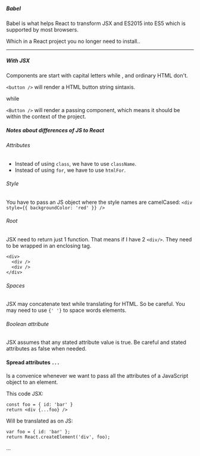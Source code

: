 ##### Babel

Babel is what helps React to transform JSX and ES2015 into ES5 which is supported by most browsers.

Which in a React project you no longer need to install..

---

##### With JSX

Components are start with capital letters while , and ordinary HTML don't.

`<button />` will render a HTML button string sintaxis.

while

`<Button />` will render a passing component, which means it should be within the context of the project.

##### Notes about differences of JS to React

###### Attributes

- Instead of using `class`, we have to use `className`.
- Instead of using `for`, we have to use `htmlFor`.

###### Style

You have to pass an JS object where the style names are camelCased:
`<div style={{ backgroundColor: 'red' }} /> `

###### Root

JSX need to return just 1 function. That means if I have 2 `<div/>`. They need to be wrapped in an enclosing tag.

```JSX
<div>
  <div />
  <div />
</div>
```

###### Spaces

JSX may concatenate text while translating for HTML. So be careful. You may need to use `{' '}` to space words elements.

###### Boolean attribute

JSX assumes that any stated attribute value is true. Be careful and stated attributes as false when needed.

#### Spread attributes `...`

Is a convenice whenever we want to pass all the attributes of a JavaScript object to an element.

This code JSX:

```JSX
const foo = { id: 'bar' }
return <div {...foo} />
```

Will be translated as on JS:

```JS
var foo = { id: 'bar' };
return React.createElement('div', foo);
```

...

